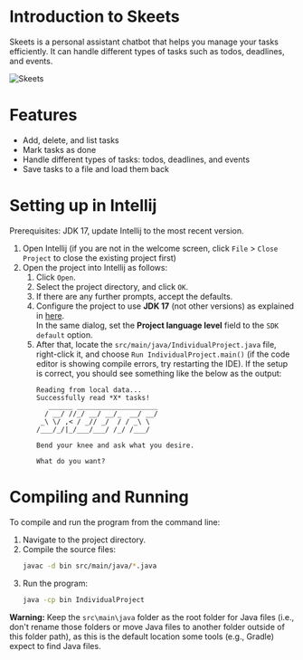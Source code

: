 # Introduction to Skeets

Skeets is a personal assistant chatbot that helps you manage your tasks efficiently. It can handle different types of tasks such as todos, deadlines, and events.

![Skeets](https://static.wikia.nocookie.net/marvel_dc/images/6/65/Skeets_Prime_001.jpg/revision/latest/scale-to-width-down/1000?cb=20190703042331)

# Features

- Add, delete, and list tasks
- Mark tasks as done
- Handle different types of tasks: todos, deadlines, and events
- Save tasks to a file and load them back

# Setting up in Intellij

Prerequisites: JDK 17, update Intellij to the most recent version.

1. Open Intellij (if you are not in the welcome screen, click `File` > `Close Project` to close the existing project first)
1. Open the project into Intellij as follows:
   1. Click `Open`.
   1. Select the project directory, and click `OK`.
   1. If there are any further prompts, accept the defaults.
   1. Configure the project to use **JDK 17** (not other versions) as explained in [here](https://www.jetbrains.com/help/idea/sdk.html#set-up-jdk).<br>
      In the same dialog, set the **Project language level** field to the `SDK default` option.
   1. After that, locate the `src/main/java/IndividualProject.java` file, right-click it, and choose `Run IndividualProject.main()` (if the code editor is showing compile errors, try restarting the IDE). If the setup is correct, you should see something like the below as the output:
      ```
      Reading from local data...
      Successfully read *X* tasks!
         ______ ____________________
        / __/ //_/ __/ __/_  __/ __/
       _\ \/ ,< / _// _/  / / _\ \
      /___/_/|_/___/___/ /_/ /___/

      Bend your knee and ask what you desire.

      What do you want?
      ```

# Compiling and Running

To compile and run the program from the command line:

1. Navigate to the project directory.
1. Compile the source files:
   ```sh
   javac -d bin src/main/java/*.java
   ```
1. Run the program:
   ```sh
   java -cp bin IndividualProject
   ```

**Warning:** Keep the `src\main\java` folder as the root folder for Java files (i.e., don't rename those folders or move Java files to another folder outside of this folder path), as this is the default location some tools (e.g., Gradle) expect to find Java files.
